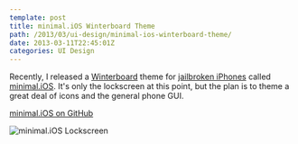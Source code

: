 ```yaml
---
template: post
title: minimal.iOS Winterboard Theme
path: /2013/03/ui-design/minimal-ios-winterboard-theme/
date: 2013-03-11T22:45:01Z
categories: UI Design
---
```

Recently, I released a [Winterboard](http://www.saurik.com/id/9) theme for [jailbroken iPhones](http://evasi0n.com/) called [minimal.iOS](https://github.com/colbyfayock/minimal.iOS). It's only the lockscreen at this point, but the plan is to theme a great deal of icons and the general phone GUI.

[minimal.iOS on GitHub](https://github.com/colbyfayock/minimal.iOS)

![minimal.iOS Lockscreen](http://cdn.colbyfayock.com/images/2013/minimal.ios-winterboard-theme-iphone-lockscreen.png)